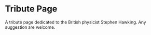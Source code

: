 # Tribute Page

A tribute page dedicated to the British physicist Stephen Hawking. Any suggestion are welcome.
